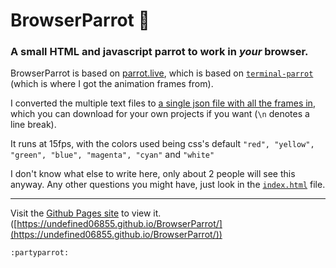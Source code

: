 # BrowserParrot :parrot:
### A small HTML and javascript parrot to work in _your_ browser.

BrowserParrot is based on [parrot.live](parrot.live), which is based on [`terminal-parrot`](https://github.com/jmhobbs/terminal-parrot) (which is where I got the animation frames from).

I converted the multiple text files to [a single json file with all the frames in](https://github.com/undefined06855/BrowserParrot/blob/cb7217ebd1d7159acbd47578cce319eff5fbad2b/frames.json), which you can download for your own projects if you want (`\n` denotes a line break).

It runs at 15fps, with the colors used being css's default `"red", "yellow", "green", "blue", "magenta", "cyan"` and `"white"`

I don't know what else to write here, only about 2 people will see this anyway.
Any other questions you might have, just look in the [`index.html`](https://github.com/undefined06855/BrowserParrot/blob/cb7217ebd1d7159acbd47578cce319eff5fbad2b/index.html) file.

---

Visit the [Github Pages site](https://undefined06855.github.io/BrowserParrot/) to view it. ([https://undefined06855.github.io/BrowserParrot/](https://undefined06855.github.io/BrowserParrot/))

`:partyparrot:`
